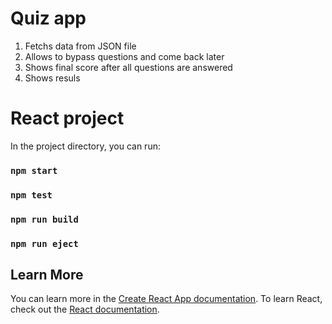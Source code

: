 # Quiz app

1. Fetchs data from JSON file
2. Allows to bypass questions and come back later
3. Shows final score after all questions are answered
4. Shows resuls


# React project

In the project directory, you can run:

### `npm start`
### `npm test`
### `npm run build`
### `npm run eject`

## Learn More

You can learn more in the [Create React App documentation](https://facebook.github.io/create-react-app/docs/getting-started).
To learn React, check out the [React documentation](https://reactjs.org/).